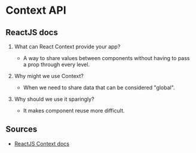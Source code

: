 # Context API

## ReactJS docs

1. What can React Context provide your app?

   - A way to share values between components without having to pass a prop through every level.

2. Why might we use Context?

   - When we need to share data that can be considered "global".

3. Why should we use it sparingly?

   - It makes component reuse more difficult.

## Sources

- [ReactJS Context docs](https://reactjs.org/docs/context.html)
